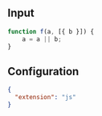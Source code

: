 
## Input
```javascript input
function f(a, [{ b }]) {
    a = a || b;
}
```

## Configuration
```json configuration
{
  "extension": "js"
}
```
